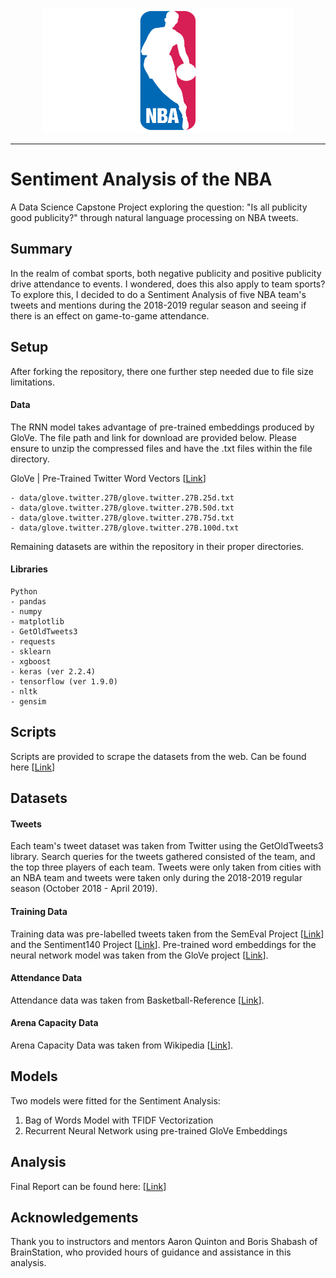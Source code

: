 <p align="center">
  <a href="" rel="noopener">
 <img width=400px height=200px src="Graphs/nbalogo.jpg" alt="Project logo"></a>
</p>

---

# Sentiment Analysis of the NBA
A Data Science Capstone Project exploring the question: "Is all publicity good publicity?" through natural language processing on NBA tweets.


## Summary
In the realm of combat sports, both negative publicity and positive publicity drive attendance to events. I wondered, does this also apply to team sports? To explore this, I decided to do a Sentiment Analysis of five NBA team's tweets and mentions during the 2018-2019 regular season and seeing if there is an effect on game-to-game attendance.

## Setup
After forking the repository, there one further step needed due to file size limitations.

#### Data
The RNN model takes advantage of pre-trained embeddings produced by GloVe. The file path and link for download are provided below. Please ensure to unzip the compressed files and have the .txt files within the file directory.

GloVe | Pre-Trained Twitter Word Vectors [[Link](http://nlp.stanford.edu/data/glove.twitter.27B.zip)]
```
- data/glove.twitter.27B/glove.twitter.27B.25d.txt
- data/glove.twitter.27B/glove.twitter.27B.50d.txt
- data/glove.twitter.27B/glove.twitter.27B.75d.txt
- data/glove.twitter.27B/glove.twitter.27B.100d.txt
```

Remaining datasets are within the repository in their proper directories.

#### Libraries
```
Python
- pandas
- numpy
- matplotlib
- GetOldTweets3
- requests
- sklearn
- xgboost
- keras (ver 2.2.4)
- tensorflow (ver 1.9.0)
- nltk
- gensim
```

## Scripts
Scripts are provided to scrape the datasets from the web. Can be found here [[Link](https://github.com/mcmccaig/Sentiment-Analysis-of-the-NBA/tree/master/Scripts)]

## Datasets
#### Tweets
Each team's tweet dataset was taken from Twitter using the GetOldTweets3 library. Search queries for the tweets gathered consisted of the team, and the top three players of each team. Tweets were only taken from cities with an NBA team and tweets were taken only during the 2018-2019 regular season (October 2018 - April 2019).
#### Training Data
Training data was pre-labelled tweets taken from the SemEval Project [[Link](http://alt.qcri.org/semeval2016/task4/)] and the Sentiment140 Project [[Link](http://help.sentiment140.com/for-students)]. Pre-trained word embeddings for the neural network model was taken from the GloVe project [[Link](https://nlp.stanford.edu/projects/glove/)].
#### Attendance Data
Attendance data was taken from Basketball-Reference [[Link](https://www.basketball-reference.com/)].
#### Arena Capacity Data
Arena Capacity Data was taken from Wikipedia [[Link](https://en.wikipedia.org/wiki/List_of_National_Basketball_Association_arenas)].

## Models
Two models were fitted for the Sentiment Analysis:
1. Bag of Words Model with TFIDF Vectorization
2. Recurrent Neural Network using pre-trained GloVe Embeddings

## Analysis
Final Report can be found here: [[Link](https://github.com/mcmccaig/Sentiment-Analysis-of-the-NBA/blob/master/Final%20Report.pdf)]

## Acknowledgements
Thank you to instructors and mentors Aaron Quinton and Boris Shabash of BrainStation, who provided hours of guidance and assistance in this analysis.

